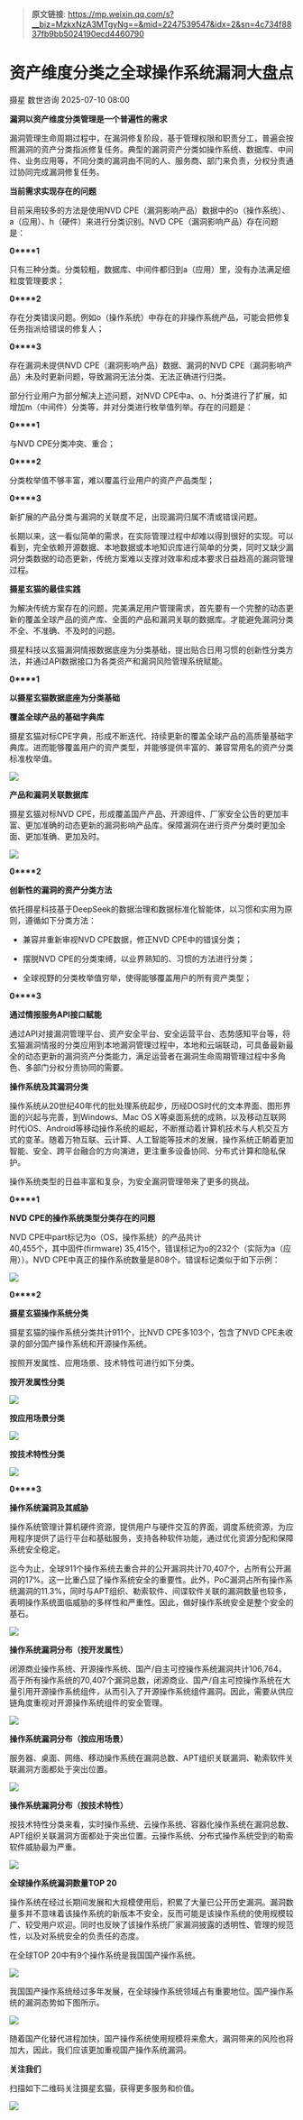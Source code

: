> **原文链接**: https://mp.weixin.qq.com/s?__biz=MzkxNzA3MTgyNg==&mid=2247539547&idx=2&sn=4c734f8837fb9bb5024190ecd4460790

#  资产维度分类之全球操作系统漏洞大盘点  
摄星  数世咨询   2025-07-10 08:00  
  
**漏洞以资产维度分类管理是一个普遍性的需求**  
  
漏洞管理生命周期过程中，在漏洞修复阶段，基于管理权限和职责分工，普遍会按照漏洞的资产分类指派修复任务。典型的漏洞资产分类如操作系统、数据库、中间件、业务应用等，不同分类的漏洞由不同的人、服务商、部门来负责，分权分责通过协同完成漏洞修复任务。  
  
**当前需求实现存在的问题**  
  
目前采用较多的方法是使用NVD CPE（漏洞影响产品）数据中的o（操作系统）、a（应用）、h（硬件）来进行分类识别。NVD CPE（漏洞影响产品）存在问题是：  
  
**0****1**  
  
  
  
只有三种分类。分类较粗，数据库、中间件都归到a（应用）里，没有办法满足细粒度管理要求；  
  
**0****2**  
  
  
  
存在分类错误问题。例如o（操作系统）中存在的非操作系统产品，可能会把修复任务指派给错误的修复人；  
  
**0****3**  
  
  
  
存在漏洞未提供NVD CPE（漏洞影响产品）数据、漏洞的NVD CPE（漏洞影响产品）未及时更新问题，导致漏洞无法分类、无法正确进行归类。  
  
部分行业用户为部分解决上述问题，对NVD CPE中a、o、h分类进行了扩展，如增加m（中间件）分类等，并对分类进行枚举值列举。存在的问题是：  
  
**0****1**  
  
  
  
与NVD CPE分类冲突、重合；  
  
**0****2**  
  
  
  
分类枚举值不够丰富，难以覆盖行业用户的资产产品类型；  
  
**0****3**  
  
  
  
新扩展的产品分类与漏洞的关联度不足，出现漏洞归属不清或错误问题。  
  
长期以来，这一看似简单的需求，在实际管理过程中却难以得到很好的实现。可以看到，完全依赖开源数据、本地数据或本地知识库进行简单的分类，同时又缺少漏洞分类数据的动态更新，传统方案难以支撑对效率和成本要求日益趋高的漏洞管理过程。  
  
**摄星玄猫的最佳实践**  
  
为解决传统方案存在的问题，完美满足用户管理需求，首先要有一个完整的动态更新的覆盖全球产品的资产库、全面的产品和漏洞关联的数据库。才能避免漏洞分类不全、不准确、不及时的问题。  
  
摄星科技以玄猫漏洞情报数据底座为分类基础，提出贴合日用习惯的创新性分类方法，并通过API数据接口为各类资产和漏洞风险管理系统赋能。  
  
**0****1**  
  
**以摄星玄猫数据底座为分类基础**  
  
**覆盖全球产品的基础字典库**  
  
  
摄星玄猫对标CPE字典，形成不断迭代、持续更新的覆盖全球产品的高质量基础字典库。进而能够覆盖用户的资产类型，并能够提供丰富的、兼容常用名的资产分类标准枚举值。  
  
![](https://mmbiz.qpic.cn/mmbiz_png/aDp3uVPyHOcLAibBcGLdADtptRUycibHFjkXrfAGrleMnibW7Zd6ZV7vFLzgVNwzQGaDcu9RdicRQTQZ45vrLFbXFg/640?from=appmsg&watermark=1 "")  
  
**产品和漏洞关联数据库**  
  
摄星玄猫对标NVD CPE，形成覆盖国产产品、开源组件、厂家安全公告的更加丰富、更加准确的动态更新的漏洞影响产品库。保障漏洞在进行资产分类时更加全面、更加准确、更加及时。  
  
![](https://mmbiz.qpic.cn/mmbiz_png/aDp3uVPyHOcLAibBcGLdADtptRUycibHFjRf2BgjpbPvhIuCbKjbVrer6iaibhkT3PGfYvHPgicC3fczXClLXMWec5g/640?from=appmsg&watermark=1 "")  
  
**0****2**  
  
**创新性的漏洞的资产分类方法**  
  
依托摄星科技基于DeepSeek的数据治理和数据标准化智能体，以习惯和实用为原则，遵循如下分类方法：  
  
- 兼容并重新审视NVD CPE数据，修正NVD CPE中的错误分类；  
  
- 摆脱NVD CPE的分类束缚，以业界熟知的、习惯的方法进行分类；  
  
- 全球视野的分类枚举值穷举，使得能够覆盖用户的所有资产类型；  
  
  
  
**0****3**  
  
**通过情报服务API接口赋能**  
  
通过API对接漏洞管理平台、资产安全平台、安全运营平台、态势感知平台等，将玄猫漏洞情报的分类应用到本地漏洞管理过程中，本地和云端联动，可具备最新最全的动态更新的漏洞资产分类能力，满足运营者在漏洞生命周期管理过程中多角色、多部门分权分责协同的需要。  
  
**操作系统及其漏洞分类**  
  
操作系统从20世纪40年代的批处理系统起步，历经DOS时代的文本界面、图形界面的兴起与完善，到Windows、Mac OS X等桌面系统的成熟，以及移动互联网时代iOS、Android等移动操作系统的崛起，不断推动着计算机技术与人机交互方式的变革。随着万物互联、云计算、人工智能等技术的发展，操作系统正朝着更加智能、安全、跨平台融合的方向演进，更注重多设备协同、分布式计算和隐私保护。  
  
操作系统类型的日益丰富和复杂，为安全漏洞管理带来了更多的挑战。  
  
**0****1**  
  
**NVD CPE的操作系统类型分类存在的问题**  
  
NVD CPE中part标记为o（OS，操作系统）的产品共计  
40,455个，其中固件(firmware) 35,415个，错误标记为o的232个（实际为a（应用））。NVD CPE中真正的操作系统数量是808个。错误标记类似于如下示例：  
  
![](https://mmbiz.qpic.cn/mmbiz_png/aDp3uVPyHOcLAibBcGLdADtptRUycibHFj1HoiaqyHjibbP5ASRibtSPUYfWUMAhlXcYeyqQXSVRdgbCuib2nshrF2HA/640?from=appmsg&watermark=1 "")  
  
**0****2**  
  
**摄星玄猫操作系统分类**  
  
摄星玄猫的操作系统分类共计911个，比NVD CPE多103个，包含了NVD CPE未收录的部分国产操作系统和开源操作系统。  
  
按照开发属性、应用场景、技术特性可进行如下分类。  
  
**按开发属性分类**  
  
![](https://mmbiz.qpic.cn/mmbiz_png/aDp3uVPyHOcLAibBcGLdADtptRUycibHFjqhbkBc6sJroz4JTK10jOaPso7cOTkNKru2LKoOmmoVIC4YNDDtRCzw/640?from=appmsg&watermark=1 "")  
  
**按应用场景分类**  
  
![](https://mmbiz.qpic.cn/mmbiz_png/aDp3uVPyHOcLAibBcGLdADtptRUycibHFjHS43sb1xEvWjhwStuIcq16ybkcK1KW1XHVwZYD0BENvFD5WSDXJ08A/640?from=appmsg&watermark=1 "")  
  
**按技术特性分类**  
  
![](https://mmbiz.qpic.cn/mmbiz_png/aDp3uVPyHOcLAibBcGLdADtptRUycibHFjenibtjVnltjsoftX2ViaSiaUD29ZojYBaYGN8vXNFgcyAe6rPPnSCickXQ/640?from=appmsg&watermark=1 "")  
  
**0****3**  
  
**操作系统漏洞及其威胁**  
  
操作系统管理计算机硬件资源，提供用户与硬件交互的界面，调度系统资源，为应用程序提供了运行平台和基础服务，支持各种软件功能，通过优化资源分配和保障系统安全稳定。  
  
迄今为止，全球911个操作系统去重合并的公开漏洞共计70,407个，占所有公开漏洞的17%。这一比重凸显了操作系统安全的重要性。此外，PoC漏洞占所有操作系统漏洞的11.3%，同时与APT组织、勒索软件、间谍软件关联的漏洞数量也较多，表明操作系统面临威胁的多样性和严重性。因此，做好操作系统安全是整个安全的基石。  
  
![](https://mmbiz.qpic.cn/mmbiz_png/aDp3uVPyHOcLAibBcGLdADtptRUycibHFjIwy8dlJMnibUEDTia4q1gdcyXh5ScbNibKibibSKpqUo1cgVFp7XvtY3GZw/640?from=appmsg&watermark=1 "")  
  
**操作系统漏洞分布（按开发属性）**  
  
闭源商业操作系统、开源操作系统、国产/自主可控操作系统漏洞共计106,764，高于所有操作系统的70,407个漏洞总数，闭源商业、国产/自主可控操作系统在大量引用开源操作系统组件，从而引入了开源操作系统组件漏洞。因此，需要从供应链角度重视对开源操作系统组件的安全管理。  
  
![](https://mmbiz.qpic.cn/mmbiz_png/aDp3uVPyHOcLAibBcGLdADtptRUycibHFjXn6AP7Lmdd2j0x1FAWM956ZdVJOlJCjwAukiaUDibIAKXvR98QornDkw/640?from=appmsg&watermark=1 "")  
  
**操作系统漏洞分布（按应用场景）**  
  
服务器、桌面、网络、移动操作系统在漏洞总数、APT组织关联漏洞、勒索软件关联漏洞方面都处于突出位置。  
  
![](https://mmbiz.qpic.cn/mmbiz_png/aDp3uVPyHOcLAibBcGLdADtptRUycibHFj0C1Tml5Lmysnc4Uuy5hzGKbuqbULcuvibWXrG9H2icibZ3H4TAzBe4OMA/640?from=appmsg&watermark=1 "")  
  
**操作系统漏洞分布（按技术特性）**  
  
按技术特性分类来看，实时操作系统、云操作系统、容器化操作系统在漏洞总数、APT组织关联漏洞方面都处于突出位置。云操作系统、分布式操作系统受到的勒索软件威胁最为严重。  
  
![](https://mmbiz.qpic.cn/mmbiz_png/aDp3uVPyHOcLAibBcGLdADtptRUycibHFjE1MufbmGiaMPbp8j1rnNsia8xib6RDlPPMI1DMSL1oMRDXsBKKF9hDnKw/640?from=appmsg&watermark=1 "")  
  
**全球操作系统漏洞数量TOP 20**  
  
操作系统在经过长期间发展和大规模使用后，积累了大量已公开历史漏洞。漏洞数量多并不意味着该操作系统的新版本不安全，反而可能是该操作系统的使用规模较广、较受用户欢迎。同时也反映了该操作系统厂家漏洞披露的透明性、管理的规范性，以及对系统安全的负责任的态度。  
  
在全球TOP 20中有9个操作系统是我国国产操作系统。  
  
![](https://mmbiz.qpic.cn/mmbiz_png/aDp3uVPyHOcLAibBcGLdADtptRUycibHFjS2Q2UicYZgCe7WBkfzLdhNGmFsDVicHf4MfJLYOo4iaPEia3ibtNCmkz6oA/640?from=appmsg&watermark=1 "")  
  
我国国产操作系统经过多年发展，在全球操作系统领域占有重要地位。国产操作系统的漏洞态势如下图所示。  
  
![](https://mmbiz.qpic.cn/mmbiz_png/aDp3uVPyHOcLAibBcGLdADtptRUycibHFjia889HgzME5XibBbExkKKqdlhueBXHZBdbpOoE01kbmHdnKJbekDr01g/640?from=appmsg&watermark=1 "")  
  
随着国产化替代进程加快，国产操作系统使用规模将来愈大，漏洞带来的风险也将加大，因此，我们应该更加重视国产操作系统漏洞。  
  
  
  
  
**关注我们**  
  
  
  
  
扫描如下二维码关注摄星玄猫，获得更多服务和价值。  
  
![](https://mmbiz.qpic.cn/mmbiz_png/aDp3uVPyHOcLAibBcGLdADtptRUycibHFjKXYI11QKUU7qPfJ1UoDU33psM6xekA6B2cBBTBokFHksuUhItO0mmQ/640?from=appmsg&watermark=1 "")  
  
  
  
